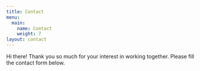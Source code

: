 ```yaml
---
title: Contact
menu:
  main:
    name: Contact
    weight: 7
layout: contact
---
```

Hi there! Thank you so much for your interest in working together. Please fill the contact form below.
